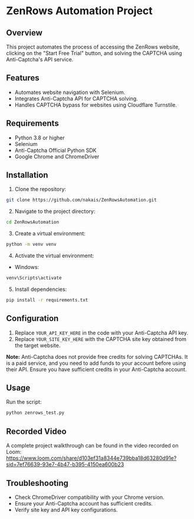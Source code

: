 # ZenRows Automation Project

## Overview
This project automates the process of accessing the ZenRows website, clicking on the "Start Free Trial" button, and solving the CAPTCHA using Anti-Captcha's API service.

## Features
- Automates website navigation with Selenium.
- Integrates Anti-Captcha API for CAPTCHA solving.
- Handles CAPTCHA bypass for websites using Cloudflare Turnstile.

## Requirements
- Python 3.8 or higher
- Selenium
- Anti-Captcha Official Python SDK
- Google Chrome and ChromeDriver

## Installation
1. Clone the repository:
```bash
git clone https://github.com/nakais/ZenRowsAutomation.git
```
2. Navigate to the project directory:
```bash
cd ZenRowsAutomation
```
3. Create a virtual environment:
```bash
python -m venv venv
```
4. Activate the virtual environment:
- Windows:
```bash
venv\Scripts\activate
```
5. Install dependencies:
```bash
pip install -r requirements.txt
```

## Configuration
1. Replace `YOUR_API_KEY_HERE` in the code with your Anti-Captcha API key.
2. Replace `YOUR_SITE_KEY_HERE` with the CAPTCHA site key obtained from the target website.

**Note:**
Anti-Captcha does not provide free credits for solving CAPTCHAs. It is a paid service, and you need to add funds to your account before using their API. Ensure you have sufficient credits in your Anti-Captcha account.

## Usage
Run the script:
```bash
python zenrows_test.py
```
## Recorded Video
A complete project walkthrough can be found in the video recorded on Loom:
https://www.loom.com/share/d103ef31a8344e739bba18d63280d91e?sid=7ef76639-93e7-4b47-b395-4150ea600b23

## Troubleshooting
- Check ChromeDriver compatibility with your Chrome version.
- Ensure your Anti-Captcha account has sufficient credits.
- Verify site key and API key configurations.


